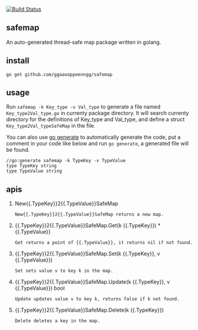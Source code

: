 [![Build Status](https://travis-ci.org/ggaaooppeenngg/safemap.svg?branch=master)](https://travis-ci.org/ggaaooppeenngg/safemap)

## safemap
An auto-generated thread-safe map package written in golang.

## install

`go get github.com/ggaaooppeenngg/safemap`

## usage

Run `safemap -k Key_type -v Val_type` to generate a file named `Key_type2Val_type.go` in currenty package directory. It will search currenty directory for the definitions of Key\_type and Val\_type, and define a struct `Key_type2Val_typeSafeMap`  in the file.

You can also use [go generate](https://blog.golang.org/generate) to automatically generate the code, put a comment in your code like below and run `go generate`, a generated file will be found.

```
//go:generate safemap -k TypeKey -v TypeValue
type TypeKey string
type TypeValue string

```

## apis

1. New{{.TypeKey}}2{{.TypeValue}}SafeMap

       New{{.TypeKey}}2{{.TypeValue}}SafeMap returns a new map.

2. {{.TypeKey}}2{{.TypeValue}}SafeMap.Get(k {{.TypeKey}}) \*{{.TypeValue}}

       Get returns a point of {{.TypeValue}}, it returns nil if not found.

3. {{.TypeKey}}2{{.TypeValue}}SafeMap.Set(k {{.TypeKey}}, v {{.TypeValue}})

       Set sets value v to key k in the map.

3. {{.TypeKey}}2{{.TypeValue}}SafeMap.Update(k {{.TypeKey}}, v {{.TypeValue}}) bool

       Update updates value v to key k, returns false if k not found.

4. {{.TypeKey}}2{{.TypeValue}}SafeMap.Delete(k {{.TypeKey}})

       Delete deletes a key in the map.
